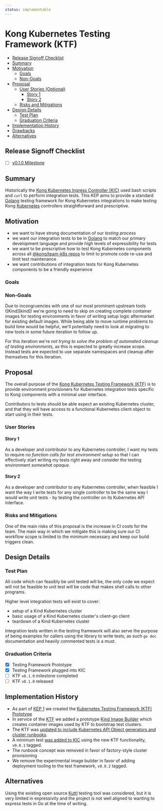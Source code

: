 ```yaml
---
status: implementable
---
```


# Kong Kubernetes Testing Framework (KTF)

<!-- toc -->
- [Release Signoff Checklist](#release-signoff-checklist)
- [Summary](#summary)
- [Motivation](#motivation)
  - [Goals](#goals)
  - [Non-Goals](#non-goals)
- [Proposal](#proposal)
  - [User Stories (Optional)](#user-stories-optional)
    - [Story 1](#story-1)
    - [Story 2](#story-2)
  - [Risks and Mitigations](#risks-and-mitigations)
- [Design Details](#design-details)
  - [Test Plan](#test-plan)
  - [Graduation Criteria](#graduation-criteria)
- [Implementation History](#implementation-history)
- [Drawbacks](#drawbacks)
- [Alternatives](#alternatives)
<!-- /toc -->

## Release Signoff Checklist

- [ ] [v0.1.0 Milestone][ms1]

[ms1]:https://github.com/Kong/kubernetes-testing-framework/milestone/1

## Summary

Historically the [Kong Kubernetes Ingress Controller (KIC)][kic] used bash scripts and `curl` to perform integration tests. This KEP aims to provide a standard [Golang][go] testing framework for Kong Kubernetes integrations to make testing Kong [Kubernetes][k8s] controllers straightforward and prescriptive.

[kic]:https://github.com/kong/kubernetes-ingress-controller
[go]:https://golang.org
[k8s]:https://github.com/kubernetes/kubernetes

## Motivation

- we want to have strong documentation of our _testing process_
- we want our integration tests to be in [Golang][go] to match our primary development language and provide high levels of expressibility for tests
- we want to be prescriptive how to test Kong Kubernetes components across all [@kong/team-k8s repos][team-repos] to limit to promote code re-use and limit test maintenance
- we want contributions of integration tests for Kong Kubernetes components to be a friendly experience

[go]:https://golang.org
[team-repos]:https://github.com/orgs/Kong/teams/team-k8s/repositories

### Goals

### Non-Goals

Due to incongruencies with one of our most prominent upstream tools ([Kind][kind]) we're going to need to skip on creating complete container images for testing environments in favor of writing setup logic aftermarket for existing default images. While being able to move runtime problems to build time would be helpful, we'll potentially need to look at migrating to new tools in some future iteration to follow up.

For this iteration we're _not trying to solve the problem of automated cleanup of testing environments_, as this is expected to greatly increase scope. Instead tests are expected to use separate namespaces and cleanup after themselves for this iteration.

## Proposal

The overall purpose of the [Kong Kubernetes Testing Framework (KTF)][ktf] is to provide environment provisioners for Kubernetes integration tests specific to Kong components with a minimal user interface.

Contributors to tests should be able expect an existing Kubernetes cluster, and that they will have access to a functional Kubernetes client object to start using in their tests.

[ktf]:https://github.com/kong/kubernetes-testing-framework

### User Stories

#### Story 1

As a developer and contributor to any Kubernetes controller, I want my tests to require _no function calls for test environment setup_ so that I can effectively start writing my tests right away and consider the testing environment _somewhat opaque_.

#### Story 2

As a developer and contributor to any Kubernetes controller, when feasible I want the way I write tests for any single controller to be the same way I would write unit tests - by testing the controller on its Kubernetes API interface.

### Risks and Mitigations

One of the main risks of this proposal is the increase in CI costs for the team. The main way in which we mitigate this is making sure our CI workflow scope is limited to the minimum necessary and keep our build triggers clean.

## Design Details



### Test Plan

All code which can feasibly be unit tested will be, the only code we expect will not be feasible to unit test will be code that makes shell calls to other programs.

Higher level integration tests will exist to cover:

- setup of a Kind Kubernetes cluster
- basic usage of a Kind Kubernetes cluster's client-go client
- teardown of a Kind Kubernetes cluster

Integration tests written in the testing framework will also serve the purpose of being examples for callers using the library to write tests, as such `go doc` documentation and heavily commented tests is a must.

### Graduation Criteria

- [X] Testing Framework Prototype
- [X] Testing Framework plugged into KIC
- [ ] KTF `v0.1.0` milestone completed
- [ ] KTF `v0.1.0` released

## Implementation History

- As part of [KEP 1][kep1] we created the [Kubernetes Testing Framework (KTF) Prototype][ktf]
- In service of the [KTF][ktf] we added a prototype [Kind Image Builder][kind-images] which creates container images used by KTF to bootstrap test clusters.
- The KTF was [updated to include Kubernetes API Object generators and cluster runbooks][ktf-pr3].
- A minimum test [was added to KIC][kic-pr1102] using the new KTF functionality, `v0.0.1` tagged.
- The runbook concept was removed in favor of factory-style cluster provisioning
- We remove the experimental image builder in favor of adding deployment tooling to the test framework, `v0.0.2` tagged.

[kep1]:/keps/0001-single-kic-multi-gateway.md
[ktf]:https://github.com/kong/kubernetes-testing-framework
[kind-images]:https://github.com/kong/kind-images
[ktf-pr3]:https://github.com/Kong/kubernetes-testing-framework/pull/3
[kic-pr1102]:https://github.com/Kong/kubernetes-ingress-controller/pull/1102

## Alternatives

Using the existing open source [Kuttl][kuttl] testing tool was considered, but it is very limited in expressivity and the project is not well aligned to wanting to express tests in Go at the time of writing.

[kuttl]:https://github.com/kudobuilder/kuttl
